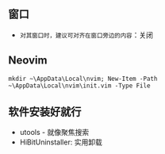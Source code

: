 ## 窗口

- `对其窗口时，建议可对齐在窗口旁边的内容`：关闭

## Neovim

```
mkdir ~\AppData\Local\nvim; New-Item -Path ~\AppData\Local\nvim\init.vim -Type File
```

## 软件安装好就行

- utools - 就像聚焦搜索
- HiBitUninstaller: 实用卸载

